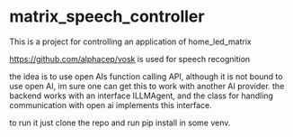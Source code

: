 # matrix_speech_controller
This is a project for controlling an application of home_led_matrix

https://github.com/alphacep/vosk is used for speech recognition

the idea is to use open AIs function calling API, although it is not bound to use open AI, im sure one can get this to work
with another AI provider. the backend works with an interface ILLMAgent, and the class for handling communication with open ai implements this interface.

to run it just clone the repo and run pip install in some venv.